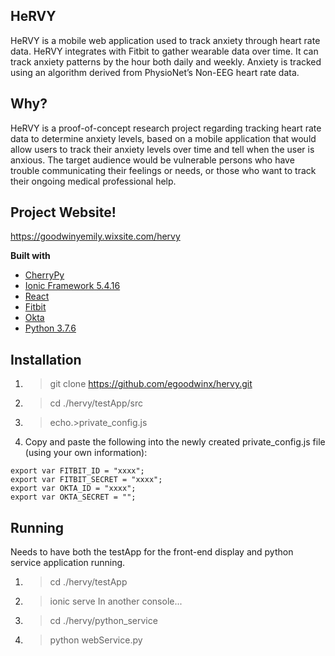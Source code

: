 ## HeRVY
HeRVY is a mobile web application used to track anxiety through heart rate data. HeRVY integrates with Fitbit to gather wearable data over time. It can track anxiety patterns by the hour both daily and weekly. Anxiety is tracked using an algorithm derived from PhysioNet’s Non-EEG heart rate data. 

## Why?
HeRVY is a proof-of-concept research project regarding tracking heart rate data to determine anxiety levels, based on a mobile application that would allow users to track their anxiety levels over time and tell when the user is anxious. The target audience would be vulnerable persons who have trouble communicating their feelings or needs, or those who want to track their ongoing medical professional help.

## Project Website!
https://goodwinyemily.wixsite.com/hervy

<b>Built with</b>
- [CherryPy](https://cherrypy.org/)
- [Ionic Framework 5.4.16](https://ionicframework.com/docs/)
- [React](https://reactjs.org/)
- [Fitbit](https://dev.fitbit.com/build/reference/web-api/)
- [Okta](https://www.okta.com/)
- [Python 3.7.6](https://www.python.org/)

## Installation
1.  >git clone https://github.com/egoodwinx/hervy.git
2.  >cd ./hervy/testApp/src
3.  >echo.>private_config.js
4. Copy and paste the following into the newly created private_config.js file (using your own information):
```
export var FITBIT_ID = "xxxx";
export var FITBIT_SECRET = "xxxx";
export var OKTA_ID = "xxxx";
export var OKTA_SECRET = "";
```
## Running
Needs to have both the testApp for the front-end display and python service application running.
1. > cd ./hervy/testApp
2. > ionic serve
In another console...
1. > cd ./hervy/python_service
2. > python webService.py
